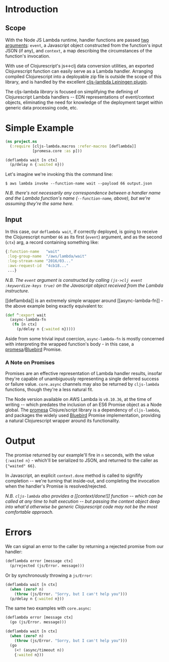 # Introduction

## Scope

With the Node JS Lambda runtime, handler functions are passed [two
arguments](http://docs.aws.amazon.com/lambda/latest/dg/nodejs-prog-model-handler.html):
`event`, a Javascript object constructed from the function's input JSON (if
any), and `context`, a map describing the circumstances of the function's
invocation.

With use of Clojurescript's js<->clj data conversion utilities, an exported
Clojurescript function can easily serve as a Lambda handler.  Arranging compiled
Clojurescript into a deployable zip file is outside the scope of this library,
and is handled by the excellent [cljs-lambda Leiningen
plugin](https://github.com/nervous-systems/cljs-lambda#plugin-overview).

The cljs-lambda _library_ is focused on simplifying the defining of
Clojurescript Lambda handlers -- EDN representations of event/context objects,
eliminating the need for knowledge of the deployment target within generic data
processing code, etc.

# Simple Example

```clojure
(ns project.ns
  (:require [cljs-lambda.macros :refer-macros [deflambda]]
            [promesa.core :as p]))

(deflambda wait [n ctx]
  (p/delay n {:waited n}))
```

Let's imagine we're invoking this the command line:

```shell
$ aws lambda invoke --function-name wait --payload 66 output.json
```

_N.B. there's not necessarily any correspondence between a handler name and the
Lambda function's name (`--function-name`, above), but we're assuming they're
the same here._

## Input

In this case, our `deflambda wait`, if correctly deployed, is going to receive
the Clojurescript number `66` as its first (`event`) argument, and as the second
(`ctx`) arg, a record containing something like:

```clojure
{:function-name   "wait"
 :log-group-name  "/aws/lambda/wait"
 :log-stream-name "2016/03..."
 :aws-request-id  "4cb18..."
 ...}
```

_N.B. The `event` argument is constructed by calling `(js->clj event
:keywordize-keys true)` on the Javascript object received from the Lambda
instructure._

[[deflambda]] is an extremely simple wrapper around [[async-lambda-fn]] - the above
example being exactly equivalent to:

```clojure
(def ^:export wait
  (async-lambda-fn
   (fn [n ctx]
     (p/delay n {:waited n}))))
```

Aside from some trivial input coercion, `async-lambda-fn` is mostly concerned
with interpreting the wrapped function's body - in this case, a
[promesa](https://github.com/funcool/promesa)/[Bluebird](http://bluebirdjs.com/docs/api-reference.html)
Promise.

### A Note on Promises

Promises are an effective representation of Lambda handler results, insofar
they're capable of unambiguously representing a single deferred success or
failure value.  `core.async` channels may also be returned by `cljs-lambda`
functions, though they're a less natural fit.

The Node version available on AWS Lambda is `v0.10.36`, at the time of writing
-- which predates the inclusion of an ES6 Promise object as a Node global.  The
[promesa](https://github.com/funcool/promesa) Clojure/script library is a
dependency of `cljs-lambda`, and packages the widely used
[Bluebird](http://bluebirdjs.com/docs/api-reference.html) Promise
implementation, providing a natural Clojurescript wrapper around its
functionality.

# Output

The promise returned by our example'll fire in `n` seconds, with the value
`{:waited n}` - which'll be serialized to JSON, and returned to the caller as
`{"waited" 66}`.

In Javascript, an explicit `context.done` method is called to signifify
completion -- we're turning that inside-out, and completing the invocation when
the handler's Promise is resolved/rejected.

_N.B. `cljs-lambda` also provides a [[context/done!]] function -- which can be
called at any time to halt execution -- but passing the context object deep into
what'd otherwise be generic Clojurescript code may not be the most comfortable
approach._

# Errors

We can signal an error to the caller by returning a rejected promise from our
handler:

```clojure
(deflambda error [message ctx]
  (p/rejected (js/Error. message)))
```

Or by synchronously throwing a `js/Error`:

```clojure
(deflambda wait [n ctx]
  (when (zero? n)
    (throw (js/Error. "Sorry, but I can't help you")))
  (p/delay n {:waited n}))
```

The same two examples with `core.async`:

```clojure
(deflambda error [message ctx]
  (go (js/Error. message)))

(deflambda wait [n ctx]
  (when (zero? n)
    (throw (js/Error. "Sorry, but I can't help you")))
  (go
    (<! (async/timeout n))
    {:waited n}))
```
